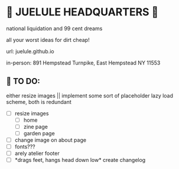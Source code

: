 # 📡 JUELULE HEADQUARTERS 📡 
national liquidation and 99 cent dreams

all your worst ideas for dirt cheap!

url: juelule.github.io

in-person: 891 Hempstead Turnpike, East Hempstead NY 11553

## 🧸 TO DO:
either resize images || implement some sort of placeholder lazy load scheme, both is redundant
- [ ] resize images
  - [ ] home
  - [ ] zine page
  - [ ] garden page
- [ ] change image on about page
- [ ] fonts???
- [ ] arely atelier footer
- [ ] *drags feet, hangs head down low\* create changelog
